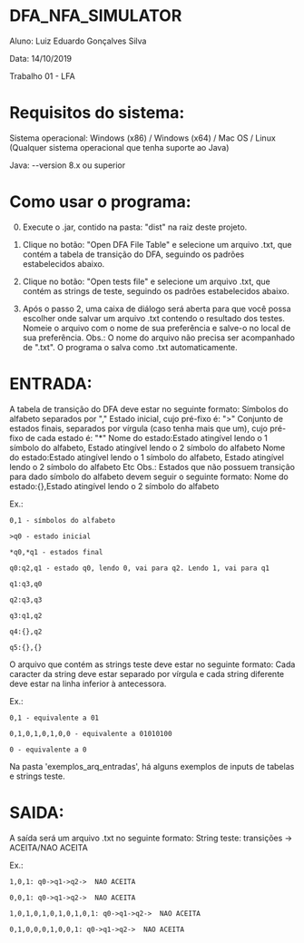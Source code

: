# DFA_NFA_SIMULATOR

Aluno: Luiz Eduardo Gonçalves Silva

Data: 14/10/2019

Trabalho 01 - LFA 

# Requisitos do sistema:

Sistema operacional: Windows (x86) / Windows (x64) / Mac OS / Linux (Qualquer sistema operacional que tenha suporte ao Java)


Java: --version 8.x ou superior

# Como usar o programa:

0) Execute o .jar, contido na pasta: "dist" na raiz deste projeto.

1) Clique no botão: "Open DFA File Table" e selecione um arquivo .txt, que contém a tabela de transição do DFA, seguindo os padrões estabelecidos abaixo.

2) Clique no botão: "Open tests file" e selecione um arquivo .txt, que contém as strings de teste, seguindo os padrões estabelecidos abaixo.

3) Após o passo 2, uma caixa de diálogo será aberta para que você possa escolher onde salvar um arquivo .txt contendo o resultado dos testes. Nomeie o arquivo com o nome de sua preferência e salve-o no local de sua preferência. Obs.: O nome do arquivo não precisa ser acompanhado de ".txt". O programa o salva como .txt automaticamente.

# ENTRADA:

A tabela de transição do DFA deve estar no seguinte formato:
Símbolos do alfabeto separados por ","
Estado inicial, cujo pré-fixo é: ">"
Conjunto de estados finais, separados por vírgula (caso tenha mais que um), cujo pré-fixo de cada estado é: "*"
Nome do estado:Estado atingível lendo o 1 símbolo do alfabeto, Estado atingível lendo o 2 símbolo do alfabeto
Nome do estado:Estado atingível lendo o 1 símbolo do alfabeto, Estado atingível lendo o 2 símbolo do alfabeto
Etc
Obs.: Estados que não possuem transição para dado símbolo do alfabeto devem seguir o seguinte formato:
Nome do estado:{},Estado atingível lendo o 2 símbolo do alfabeto

Ex.:

    0,1 - símbolos do alfabeto

    >q0 - estado inicial

    *q0,*q1 - estados final

    q0:q2,q1 - estado q0, lendo 0, vai para q2. Lendo 1, vai para q1

    q1:q3,q0

    q2:q3,q3

    q3:q1,q2

    q4:{},q2

    q5:{},{}


O arquivo que contém as strings teste deve estar no seguinte formato:
Cada caracter da string deve estar separado por vírgula e cada string diferente deve estar na linha inferior à antecessora.

Ex.:

    0,1 - equivalente a 01

    0,1,0,1,0,1,0,0 - equivalente a 01010100

    0 - equivalente a 0


Na pasta 'exemplos_arq_entradas', há alguns exemplos de inputs de tabelas e strings teste.


# SAIDA:

A saída será um arquivo .txt no seguinte formato:
String teste: transições -> ACEITA/NAO ACEITA

Ex.:

    1,0,1: q0->q1->q2->  NAO ACEITA

    0,0,1: q0->q1->q2->  NAO ACEITA

    1,0,1,0,1,0,1,0,1,0,1: q0->q1->q2->  NAO ACEITA

    0,1,0,0,0,1,0,0,1: q0->q1->q2->  NAO ACEITA
